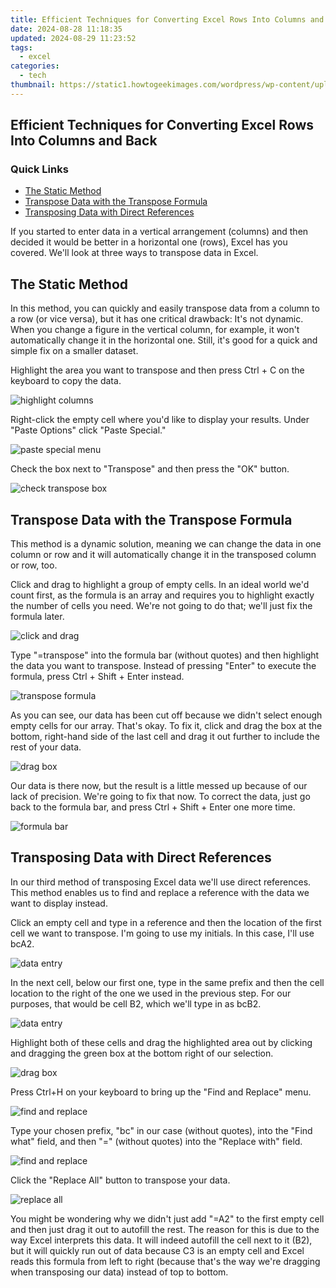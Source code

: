 ```yaml
---
title: Efficient Techniques for Converting Excel Rows Into Columns and Back
date: 2024-08-28 11:18:35
updated: 2024-08-29 11:23:52
tags:
  - excel
categories:
  - tech
thumbnail: https://static1.howtogeekimages.com/wordpress/wp-content/uploads/2019/07/stock-lede-microsoft-office_excel-1.png
---
```


## Efficient Techniques for Converting Excel Rows Into Columns and Back

### Quick Links

* [The Static Method](https://android-location-track.techidaily.com/top-10-telegram-spy-tools-on-realme-v30t-for-parents-drfone-by-drfone-virtual-android/)
* [Transpose Data with the Transpose Formula](https://easy-unlock-android.techidaily.com/everything-you-need-to-know-about-lock-screen-settings-on-your-oneplus-11r-by-drfone-android/)
* [Transposing Data with Direct References](https://some-guidance.techidaily.com/2024-approved-the-interactive-index-for-ig-and-tiktok-connection/)

 If you started to enter data in a vertical arrangement (columns) and then decided it would be better in a horizontal one (rows), Excel has you covered. We'll look at three ways to transpose data in Excel.

##  The Static Method

 In this method, you can quickly and easily transpose data from a column to a row (or vice versa), but it has one critical drawback: It's not dynamic. When you change a figure in the vertical column, for example, it won't automatically change it in the horizontal one. Still, it's good for a quick and simple fix on a smaller dataset.

 Highlight the area you want to transpose and then press Ctrl + C on the keyboard to copy the data.

![highlight columns](https://static1.howtogeekimages.com/wordpress/wp-content/uploads/2020/11/highlight.png) 

 Right-click the empty cell where you'd like to display your results. Under "Paste Options" click "Paste Special."

![paste special menu](https://static1.howtogeekimages.com/wordpress/wp-content/uploads/2020/11/paste-special.png) 

 Check the box next to "Transpose" and then press the "OK" button.

![check transpose box](https://static1.howtogeekimages.com/wordpress/wp-content/uploads/2020/11/transpose-ok.png) 

##  Transpose Data with the Transpose Formula

 This method is a dynamic solution, meaning we can change the data in one column or row and it will automatically change it in the transposed column or row, too.

 Click and drag to highlight a group of empty cells. In an ideal world we'd count first, as the formula is an array and requires you to highlight exactly the number of cells you need. We're not going to do that; we'll just fix the formula later.

![click and drag](https://static1.howtogeekimages.com/wordpress/wp-content/uploads/2020/11/click-drag.png) 

 Type "=transpose" into the formula bar (without quotes) and then highlight the data you want to transpose. Instead of pressing "Enter" to execute the formula, press Ctrl + Shift + Enter instead.

![transpose formula](https://static1.howtogeekimages.com/wordpress/wp-content/uploads/2020/11/transpose.png) 

 As you can see, our data has been cut off because we didn't select enough empty cells for our array. That's okay. To fix it, click and drag the box at the bottom, right-hand side of the last cell and drag it out further to include the rest of your data.

![drag box](https://static1.howtogeekimages.com/wordpress/wp-content/uploads/2020/11/drag-box.png) 

 Our data is there now, but the result is a little messed up because of our lack of precision. We're going to fix that now. To correct the data, just go back to the formula bar, and press Ctrl + Shift + Enter one more time.

![formula bar](https://static1.howtogeekimages.com/wordpress/wp-content/uploads/2020/11/formula-bar-ctrl-shift-enter.png) 

##  Transposing Data with Direct References

 In our third method of transposing Excel data we'll use direct references. This method enables us to find and replace a reference with the data we want to display instead.

 Click an empty cell and type in a reference and then the location of the first cell we want to transpose. I'm going to use my initials. In this case, I'll use bcA2.

![data entry](https://static1.howtogeekimages.com/wordpress/wp-content/uploads/2020/11/bcA2.png) 

 In the next cell, below our first one, type in the same prefix and then the cell location to the right of the one we used in the previous step. For our purposes, that would be cell B2, which we'll type in as bcB2.

![data entry](https://static1.howtogeekimages.com/wordpress/wp-content/uploads/2020/11/bcB2.png) 

 Highlight both of these cells and drag the highlighted area out by clicking and dragging the green box at the bottom right of our selection.

![drag box](https://static1.howtogeekimages.com/wordpress/wp-content/uploads/2020/11/drag-box.png) 

 Press Ctrl+H on your keyboard to bring up the "Find and Replace" menu.

![find and replace](https://static1.howtogeekimages.com/wordpress/wp-content/uploads/2020/11/ctrl-h.png) 

 Type your chosen prefix, "bc" in our case (without quotes), into the "Find what" field, and then "=" (without quotes) into the "Replace with" field.

![find and replace](https://static1.howtogeekimages.com/wordpress/wp-content/uploads/2020/11/bc-.png) 

 Click the "Replace All" button to transpose your data.

![replace all](https://static1.howtogeekimages.com/wordpress/wp-content/uploads/2020/11/replace-all.png) 

 You might be wondering why we didn't just add "=A2" to the first empty cell and then just drag it out to autofill the rest. The reason for this is due to the way Excel interprets this data. It will indeed autofill the cell next to it (B2), but it will quickly run out of data because C3 is an empty cell and Excel reads this formula from left to right (because that's the way we're dragging when transposing our data) instead of top to bottom.

<ins class="adsbygoogle"
     style="display:block"
     data-ad-format="autorelaxed"
     data-ad-client="ca-pub-7571918770474297"
     data-ad-slot="1223367746"></ins>



<ins class="adsbygoogle"
     style="display:block"
     data-ad-client="ca-pub-7571918770474297"
     data-ad-slot="8358498916"
     data-ad-format="auto"
     data-full-width-responsive="true"></ins>
